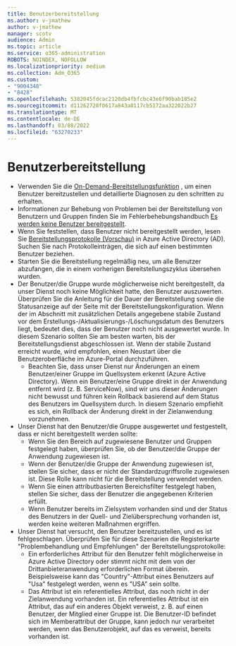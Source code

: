 ```yaml
---
title: Benutzerbereitstellung
ms.author: v-jmathew
author: v-jmathew
manager: scotv
audience: Admin
ms.topic: article
ms.service: o365-administration
ROBOTS: NOINDEX, NOFOLLOW
ms.localizationpriority: medium
ms.collection: Adm_O365
ms.custom:
- "9004348"
- "8428"
ms.openlocfilehash: 5382045fdcac2120db4fbfcbc43e6f90bab185e2
ms.sourcegitcommit: d11262728f0617a843a0117cb5172aa322022b27
ms.translationtype: MT
ms.contentlocale: de-DE
ms.lasthandoff: 03/08/2022
ms.locfileid: "63270233"
---
```

# <a name="user-provisioning"></a>Benutzerbereitstellung

- Verwenden Sie die [On-Demand-Bereitstellungsfunktion](https://docs.microsoft.com/azure/active-directory/app-provisioning/provision-on-demand) , um einen Benutzer bereitzustellen und detaillierte Diagnosen zu den schritten zu erhalten.
- Informationen zur Behebung von Problemen bei der Bereitstellung von Benutzern und Gruppen finden Sie im Fehlerbehebungshandbuch [Es werden keine Benutzer bereitgestellt](https://docs.microsoft.com/azure/active-directory/app-provisioning/application-provisioning-config-problem-no-users-provisioned).
- Wenn Sie feststellen, dass Benutzer nicht bereitgestellt werden, lesen Sie [Bereitstellungsprotokolle (Vorschau)](https://docs.microsoft.com/azure/active-directory/reports-monitoring/concept-provisioning-logs) in Azure Active Directory (AD). Suchen Sie nach Protokolleinträgen, die sich auf einen bestimmten Benutzer beziehen.
- Starten Sie die Bereitstellung regelmäßig neu, um alle Benutzer abzufangen, die in einem vorherigen Bereitstellungszyklus übersehen wurden.
- Der Benutzer/die Gruppe wurde möglicherweise nicht bereitgestellt, da unser Dienst noch keine Möglichkeit hatte, den Benutzer auszuwerten. Überprüfen Sie die Anleitung für die Dauer der Bereitstellung sowie die Statusanzeige auf der Seite mit der Bereitstellungskonfiguration. Wenn der im Abschnitt mit zusätzlichen Details angegebene stabile Zustand vor dem Erstellungs-/Aktualisierungs-/Löschungsdatum des Benutzers liegt, bedeutet dies, dass der Benutzer noch nicht ausgewertet wurde. In diesem Szenario sollten Sie am besten warten, bis der Bereitstellungsdienst abgeschlossen ist. Wenn der stabile Zustand erreicht wurde, wird empfohlen, einen Neustart über die Benutzeroberfläche im Azure-Portal durchzuführen.
  - Beachten Sie, dass unser Dienst nur Änderungen an einem Benutzer/einer Gruppe im Quellsystem erkennt (Azure Active Directory). Wenn ein Benutzer/eine Gruppe direkt in der Anwendung entfernt wird (z. B. ServiceNow), sind wir uns dieser Änderungen nicht bewusst und führen kein Rollback basierend auf dem Status des Benutzers im Quellsystem durch. In diesem Szenario empfiehlt es sich, ein Rollback der Änderung direkt in der Zielanwendung vorzunehmen.
- Unser Dienst hat den Benutzer/die Gruppe ausgewertet und festgestellt, dass er nicht bereitgestellt werden sollte:
  - Wenn Sie den Bereich auf zugewiesene Benutzer und Gruppen festgelegt haben, überprüfen Sie, ob der Benutzer/die Gruppe der Anwendung zugewiesen ist.
  - Wenn der Benutzer/die Gruppe der Anwendung zugewiesen ist, stellen Sie sicher, dass er nicht der Standardzugriffsrolle zugewiesen ist. Diese Rolle kann nicht für die Bereitstellung verwendet werden.
  - Wenn Sie einen attributbasierten Bereichsfilter festgelegt haben, stellen Sie sicher, dass der Benutzer die angegebenen Kriterien erfüllt.
  - Wenn Benutzer bereits im Zielsystem vorhanden sind und der Status des Benutzers in der Quell- und Zielübersprechung vorhanden ist, werden keine weiteren Maßnahmen ergriffen.
- Unser Dienst hat versucht, den Benutzer bereitzustellen, und es ist fehlgeschlagen. Überprüfen Sie für diese Szenarien die Registerkarte "Problembehandlung und Empfehlungen" der Bereitstellungsprotokolle:
  - Ein erforderliches Attribut für den Benutzer fehlt möglicherweise in Azure Active Directory oder stimmt nicht mit dem von der Drittanbieteranwendung erforderlichen Format überein. Beispielsweise kann das "Country"-Attribut eines Benutzers auf "Usa" festgelegt werden, wenn es "USA" sein sollte.
  - Das Attribut ist ein referentielles Attribut, das noch nicht in der Zielanwendung vorhanden ist. Ein referentielles Attribut ist ein Attribut, das auf ein anderes Objekt verweist, z. B. auf einen Benutzer, der Mitglied einer Gruppe ist. Die Benutzer-ID befindet sich im Memberattribut der Gruppe, kann jedoch nur verarbeitet werden, wenn das Benutzerobjekt, auf das es verweist, bereits vorhanden ist.
